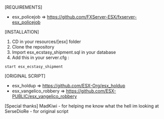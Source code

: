 [REQUIREMENTS]

  * esx_policejob => https://github.com/FXServer-ESX/fxserver-esx_policejob

[INSTALLATION]

1) CD in your resources/[esx] folder
2) Clone the repository
3) Import esx_ecstasy_shipment.sql in your database
4) Add this in your server.cfg :

```
start esx_ecstasy_shipment
```

[ORIGINAL SCRIPT]

  * esx_holdup => https://github.com/ESX-Org/esx_holdup
  * esx_vangelico_robbery => https://github.com/ESX-PUBLIC/esx_vangelico_robbery

[Special thanks]
MadKiwi - for helping me know what the hell im looking at
SerseDioRe - for original script





